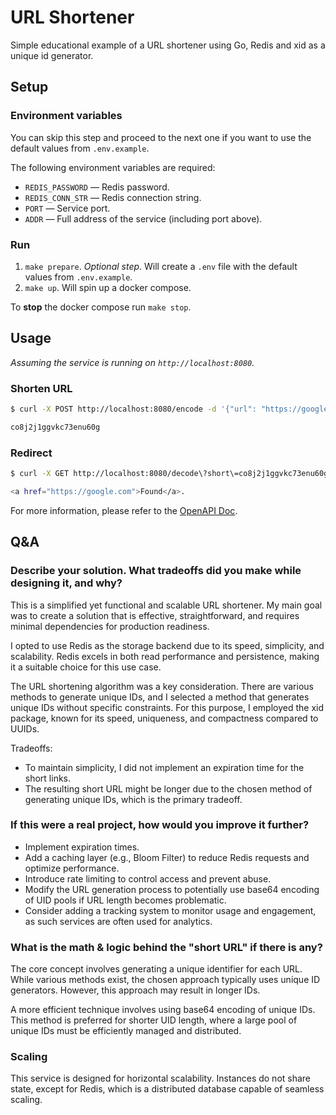 # URL Shortener
Simple educational example of a URL shortener using Go, Redis and xid as a unique id generator.

## Setup
### Environment variables
You can skip this step and proceed to the next one if you want to use the default values from `.env.example`.

The following environment variables are required:
- `REDIS_PASSWORD` — Redis password.
- `REDIS_CONN_STR` — Redis connection string.
- `PORT` — Service port.
- `ADDR` — Full address of the service (including port above).

### Run
1. `make prepare`. _Optional step_. Will create a `.env` file with the default values from `.env.example`.
2. `make up`. Will spin up a docker compose.

To **stop** the docker compose run `make stop`.

## Usage
_Assuming the service is running on `http://localhost:8080`._

### Shorten URL
```bash
$ curl -X POST http://localhost:8080/encode -d '{"url": "https://google.com"}'

co8j2j1ggvkc73enu60g
```
### Redirect
```bash
$ curl -X GET http://localhost:8080/decode\?short\=co8j2j1ggvkc73enu60g 

<a href="https://google.com">Found</a>.
```

For more information, please refer to the [OpenAPI Doc](doc/openapi.yaml).

## Q&A
### Describe your solution. What tradeoffs did you make while designing it, and why?

This is a simplified yet functional and scalable URL shortener. My main goal was to create a solution that is effective, straightforward, and requires minimal dependencies for production readiness.

I opted to use Redis as the storage backend due to its speed, simplicity, and scalability. Redis excels in both read performance and persistence, making it a suitable choice for this use case.

The URL shortening algorithm was a key consideration. There are various methods to generate unique IDs, and I selected a method that generates unique IDs without specific constraints. For this purpose, I employed the xid package, known for its speed, uniqueness, and compactness compared to UUIDs.

Tradeoffs:
- To maintain simplicity, I did not implement an expiration time for the short links.
- The resulting short URL might be longer due to the chosen method of generating unique IDs, which is the primary tradeoff.

### If this were a real project, how would you improve it further?
- Implement expiration times.
- Add a caching layer (e.g., Bloom Filter) to reduce Redis requests and optimize performance.
- Introduce rate limiting to control access and prevent abuse.
- Modify the URL generation process to potentially use base64 encoding of UID pools if URL length becomes problematic.
- Consider adding a tracking system to monitor usage and engagement, as such services are often used for analytics.

### What is the math & logic behind the "short URL" if there is any?
The core concept involves generating a unique identifier for each URL. While various methods exist, the chosen approach typically uses unique ID generators. However, this approach may result in longer IDs.

A more efficient technique involves using base64 encoding of unique IDs. This method is preferred for shorter UID length, where a large pool of unique IDs must be efficiently managed and distributed.

### Scaling
This service is designed for horizontal scalability. Instances do not share state, except for Redis, which is a distributed database capable of seamless scaling.